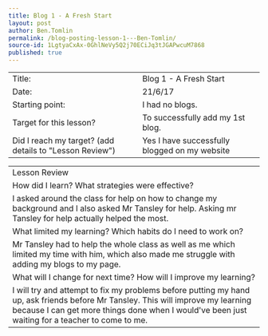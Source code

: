 ```yaml
---
title: Blog 1 - A Fresh Start
layout: post
author: Ben.Tomlin
permalink: /blog-posting-lesson-1---Ben-Tomlin/
source-id: 1LgtyaCxAx-0GhlNeVy5Q2j70ECiJq3tJGAPwcuM7868
published: true
---
```

<table>
  <tr>
    <td>Title:</td>
    <td>Blog 1 - A Fresh Start</td>
  </tr>
  <tr>
    <td>Date:</td>
    <td>21/6/17</td>
  </tr>
  <tr>
    <td>Starting point:</td>
    <td>I had no  blogs.</td>
  </tr>
  <tr>
    <td>Target for this lesson?</td>
    <td>To successfully add my  1st blog.</td>
  </tr>
  <tr>
    <td>Did I reach my target? 
(add details to "Lesson Review")</td>
    <td>Yes I have successfully blogged on my website</td>
  </tr>
</table>


<table>
  <tr>
    <td>Lesson Review</td>
  </tr>
  <tr>
    <td>How did I learn? What strategies were effective? </td>
  </tr>
  <tr>
    <td>I asked around the class for help on how to change my background and I also asked Mr Tansley for help. Asking mr Tansley for help actually helped the most.  </td>
  </tr>
  <tr>
    <td>What limited my learning? Which habits do I need to work on? </td>
  </tr>
  <tr>
    <td>Mr Tansley had to help the whole class as well as me which limited my time with him, which also made me struggle with adding my blogs to my page.</td>
  </tr>
  <tr>
    <td>What will I change for next time? How will I improve my learning?</td>
  </tr>
  <tr>
    <td>I will try and attempt to fix my problems before putting my hand up, ask friends before Mr Tansley. This will improve my learning because I can get more things done when I would've been just waiting for a teacher to come to me.</td>
  </tr>
</table>


